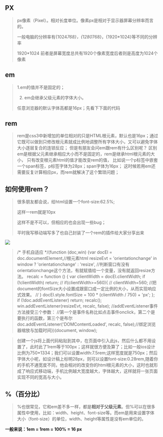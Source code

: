## PX ##
> px像素（Pixel）。相对长度单位。像素px是相对于显示器屏幕分辨率而言的。
> 
> 一般电脑的分辨率有{1024*768}，{1280*768}，{1920*1024}等不同的分辨率
> 
> 1920*1024 前者是屏幕宽度总共有1920个像素宽度后者则是高度为1024个像素

## em ##
> 1.em的值并不是固定的；
> 
> 2. em会继承父级元素的字体大小。
> 
> 任意浏览器的默认字体高都是16px；先看下下面的代码

## rem ##
> rem是css3中新增加的单位相对的只是HTML根元素，默认也是16px；通过它既可以做到只修改根元素就成比例地调整所有字体大小，又可以避免字体大小逐层复合的连锁反应；
> 但是有朋友会问em跟rem有什么区别呢？
> 区别em是根据父元素继承相应大小而不是固定的，rem是继承html根元素的大小，
> 只有改变根元素html的值才能改变rem的值，
> 比如说一个p标签中嵌套一个span标签，p标签字体为28px；span字体为16px；
> 这时候若用em还需要反复计算相应px，而rem就解决了这个繁琐问题；

## 如何使用rem？ ##
> 很多朋友都会说，给html设置一个font-size:62.5%;
> 
> 这样一rem就是10px
> 
> 这样不是不可以，但相应的也会出现一些bug；
> 
> 平时我写移动端写多了也自己封装了一个rem的插件给大家分享出来

![](https://upload-images.jianshu.io/upload_images/11562284-6c3a3600d6e6e78e.jpg?imageMogr2/auto-orient/)

> /* 手机自适应 */(function (doc,win) {var docEl = doc.documentElement,//根元素html        resizeEvt = 'orientationchange' in window ? 'orientationchange' : 'resize',         //判断窗口有没有orientationchange这个方法，有就赋值给一个变量，没有就返回resize方法。        recalc = function () {            var clientWidth = docEl.clientWidth;            if (!clientWidth) return;            // if(clientWidth>=560){            //     clientWidth=560;             //把document的fontSize大小设置成跟窗口成一定比例的大小，从而实现响应式效果。            // }            docEl.style.fontSize = 100 * (clientWidth / 750) + 'px';        };    if (!doc.addEventListener) return;    recalc();    win.addEventListener(resizeEvt, recalc, false);    //addEventListener事件方法接受三个参数：    //第一个是事件名称比如点击事件onclick，第二个是要执行的函数，第三个是布尔    doc.addEventListener('DOMContentLoaded', recalc, false);//绑定浏览器缩放与加载时间})(document, window);

> 创建一个js将上面代码粘贴到其中，在页面中引入此js，然后什么都不用设置了，此时此了1rem等于100px；这样就很方便及算了；比如一般ios设计比例为750*1334；我们可以设置width:7.5rem;这样宽度就是750px；然后字体大小呢，如设计稿上标明28px，则可以设置font-size:0.28rem,随着你的手机不通宽度不同，他会相对的改变你的html根元素的大小，这时也就形成了响应式移动端，手机比例越大宽度越大，字体越大，这样就将一张页面实现不同的宽高与大小。

## %（百分比） ##

> %也很常见，它和em差不多一样，都是**相对于父级元素**。但%可以在很多属性中使用，比如：width、height、font-size等。而em是用来设置字体大小（font-size）的单位，width、height等属性是没有em单位的。

**一般来说：1em = 1rem = 100% = 16 px**